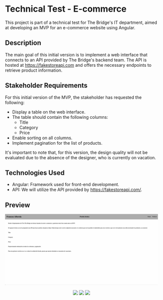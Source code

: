 # Technical Test - E-commerce

This project is part of a technical test for The Bridge's IT department, aimed at developing an MVP for an e-commerce website using Angular.

## Description

The main goal of this initial version is to implement a web interface that connects to an API provided by The Bridge's backend team. The API is hosted at https://fakestoreapi.com and offers the necessary endpoints to retrieve product information.

## Stakeholder Requirements

For this initial version of the MVP, the stakeholder has requested the following:

- Display a table on the web interface.
- The table should contain the following columns:
  - Title
  - Category
  - Price
- Enable sorting on all columns.
- Implement pagination for the list of products.

It's important to note that, for this version, the design quality will not be evaluated due to the absence of the designer, who is currently on vacation.

## Technologies Used

- Angular: Framework used for front-end development.
- API: We will utilize the API provided by https://fakestoreapi.com/.

## Preview

<p align="center">
  <img src="src/assets/gif-prueba-tecnica.gif" width="900">
</p>

<p align="center">
  <!--ANGULAR-->
  <img src="https://imgs.search.brave.com/DnlczUTMULcHpqMcweYkVGhbcPeHMTq-Qpu6a_xhY6c/rs:fit:860:0:0/g:ce/aHR0cHM6Ly9jZG4u/aWNvbi1pY29ucy5j/b20vaWNvbnMyLzI2/OTkvUE5HLzUxMi9h/bmd1bGFyX2xvZ29f/aWNvbl8xNjk1OTUu/cG5n" width="60">
  <!--TYPESCRIPT-->
  <img src="https://imgs.search.brave.com/sXYprDxK8_0Up5vaW62rpLfRGZ5J1rxgZsxrNEMqUes/rs:fit:860:0:0/g:ce/aHR0cHM6Ly91cGxv/YWQud2lraW1lZGlh/Lm9yZy93aWtpcGVk/aWEvY29tbW9ucy80/LzRjL1R5cGVzY3Jp/cHRfbG9nb18yMDIw/LnN2Zw.svg" width="60">
<!--ANTDESIGN-->
  <img src="https://imgs.search.brave.com/0On1oCveocTdLccAaR4RAjEWnlrfCai3kQg3nW997CE/rs:fit:860:0:0/g:ce/aHR0cHM6Ly9zZWVr/bG9nby5jb20vaW1h/Z2VzL0EvYW50LWRl/c2lnbi1sb2dvLUVB/QjZCM0Q1RDktc2Vl/a2xvZ28uY29tLnBu/Zw" width="60">
</p>
